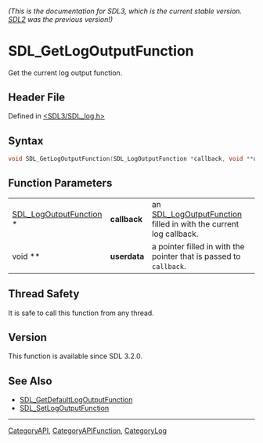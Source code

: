 ###### (This is the documentation for SDL3, which is the current stable version. [SDL2](https://wiki.libsdl.org/SDL2/) was the previous version!)
# SDL_GetLogOutputFunction

Get the current log output function.

## Header File

Defined in [<SDL3/SDL_log.h>](https://github.com/libsdl-org/SDL/blob/main/include/SDL3/SDL_log.h)

## Syntax

```c
void SDL_GetLogOutputFunction(SDL_LogOutputFunction *callback, void **userdata);
```

## Function Parameters

|                                                  |              |                                                                                            |
| ------------------------------------------------ | ------------ | ------------------------------------------------------------------------------------------ |
| [SDL_LogOutputFunction](SDL_LogOutputFunction) * | **callback** | an [SDL_LogOutputFunction](SDL_LogOutputFunction) filled in with the current log callback. |
| void **                                          | **userdata** | a pointer filled in with the pointer that is passed to `callback`.                         |

## Thread Safety

It is safe to call this function from any thread.

## Version

This function is available since SDL 3.2.0.

## See Also

- [SDL_GetDefaultLogOutputFunction](SDL_GetDefaultLogOutputFunction)
- [SDL_SetLogOutputFunction](SDL_SetLogOutputFunction)

----
[CategoryAPI](CategoryAPI), [CategoryAPIFunction](CategoryAPIFunction), [CategoryLog](CategoryLog)

